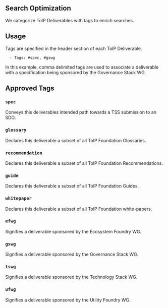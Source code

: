 ## Search Optimization
We categorize ToIP Deliverables with tags to enrich searches.

## Usage
Tags are specified in the header section of each ToIP Deliverable.

```
  - Tags: #spec, #gswg
```

In this example, comma delimited tags are used to associate a deliverable with a specification being sponsored by the Governance Stack WG.

## Approved Tags

### `spec`
Conveys this deliverables intended path towards a TSS submission to an SDO.

### `glossary`
Declares this deliverable a subset of all ToIP Foundation Glossaries.

### `recommendation`
Declares this deliverable a subset of all ToIP Foundation Recommendations.

### `guide`
Declares this deliverable a subset of all ToIP Foundation Guides.

### `whitepaper`
Declares this deliverable a subset of all ToIP Foundation white-papers.

### `efwg`
Signifies a deliverable sponsored by the Ecosystem Foundry WG.

### `gswg`
Signifies a deliverable sponsored by the Governance Stack WG.

### `tswg`
Signifies a deliverable sponsored by the Technology Stack WG.

### `ufwg`
Signifies a deliverable sponsored by the Utility Foundry WG.
